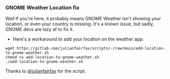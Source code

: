 ### GNOME Weather Location fix
Well If you're here, it probably means GNOME Weather isn't showing your location, or even your country is missing. It's a known issue, but sadly, GNOME devs are lazy af to fix it.

- Here's a workaround to add your location on the weather app:
```
wget https://gitlab.com/julianfairfax/scripts/-/raw/main/add-location-to-gnome-weather.sh
chmod +x add-location-to-gnome-weather.sh
./add-location-to-gnome-weather.sh
```
Thanks to [@julianfairfax](https://gitlab.com/julianfairfax) for the script.

